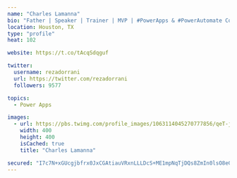 ```yaml
---
name: "Charles Lamanna"
bio: "Father | Speaker | Trainer | MVP | #PowerApps & #PowerAutomate Community Super User | YouTuber Right-pointing triangle http://youtube.com/c/rezadorrani | Learn - Share - Clockwise rightwards and leftwards open circle arrows"
location: Houston, TX
type: "profile"
heat: 102

website: https://t.co/tAcqSdqguf

twitter:
  username: rezadorrani
  url: https://twitter.com/rezadorrani
  followers: 9577

topics:
  - Power Apps

images:
  - url: https://pbs.twimg.com/profile_images/1063114045270777856/qeT-jpWr_400x400.jpg
    width: 400
    height: 400
    isCached: true
    title: "Charles Lamanna"

secured: "I7c7N+xGUcgjbfrx0JxCGAtiauVRxnLLLDcS+ME1mpNqTjDQs8ZmIn0lsO8eGwpiCnnPPoFZX7uTiwBCts8nWx+Mio+U9kZetbAdpLHw5hwLXtf9zir0ILx1zvOkpOkUnFcdJ475ms0mgFprMusPnY+NtiURqi4eIpdl62H+ZeCXc8IeiTSe6NZ7xdvH4xsvB7Bju7/62Y2QiEJ4Lqriv1AkjZxo1fHXh9a0Vl1sDaObTniLpEc5ZgE8sJoV4Ee3wTHdR11NvvjMP1fIUFerymwFwStF+Z9iUzQB6QqeYe4MKWnMqRbnBPQ8Zs2yRxe4d0M6pu1f5aUqgUQUnJRbirxag3OpQ8J2NdoTXQOnGmFxTbnq8+28Ixg4lt+pX7YmVNW/hVQqDM1J7Zq7MY9pJL4zW4xJdvXnxRfitlS6OnI=;z71CcPyaRRwXIHp/rVtVFg=="
---
```


